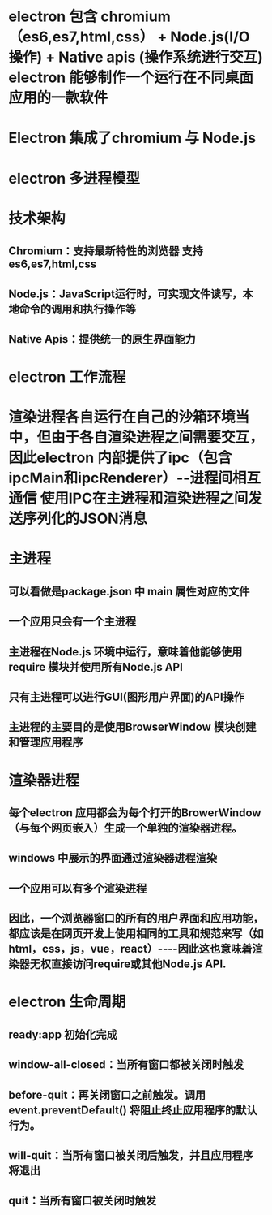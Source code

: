 # electron 包含 chromium（es6,es7,html,css） + Node.js(I/O操作) + Native apis (操作系统进行交互) electron 能够制作一个运行在不同桌面应用的一款软件

# Electron 集成了chromium 与 Node.js

# electron 多进程模型 

# 技术架构
## Chromium：支持最新特性的浏览器 支持 es6,es7,html,css
## Node.js：JavaScript运行时，可实现文件读写，本地命令的调用和执行操作等
## Native Apis：提供统一的原生界面能力

# electron 工作流程

# 渲染进程各自运行在自己的沙箱环境当中，但由于各自渲染进程之间需要交互，因此electron 内部提供了ipc（包含ipcMain和ipcRenderer）--进程间相互通信  使用IPC在主进程和渲染进程之间发送序列化的JSON消息

# 主进程
## 可以看做是package.json 中 main 属性对应的文件
## 一个应用只会有一个主进程
## 主进程在Node.js 环境中运行，意味着他能够使用require 模块并使用所有Node.js API
## 只有主进程可以进行GUI(图形用户界面)的API操作
## 主进程的主要目的是使用BrowserWindow 模块创建和管理应用程序




# 渲染器进程
## 每个electron 应用都会为每个打开的BrowerWindow（与每个网页嵌入）生成一个单独的渲染器进程。
## windows 中展示的界面通过渲染器进程渲染
## 一个应用可以有多个渲染进程
## 因此，一个浏览器窗口的所有的用户界面和应用功能，都应该是在网页开发上使用相同的工具和规范来写（如html，css，js，vue，react）----因此这也意味着渲染器无权直接访问require或其他Node.js API.

# electron 生命周期
## ready:app 初始化完成
## window-all-closed：当所有窗口都被关闭时触发
## before-quit：再关闭窗口之前触发。调用 event.preventDefault() 将阻止终止应用程序的默认行为。
## will-quit：当所有窗口被关闭后触发，并且应用程序将退出
## quit：当所有窗口被关闭时触发
